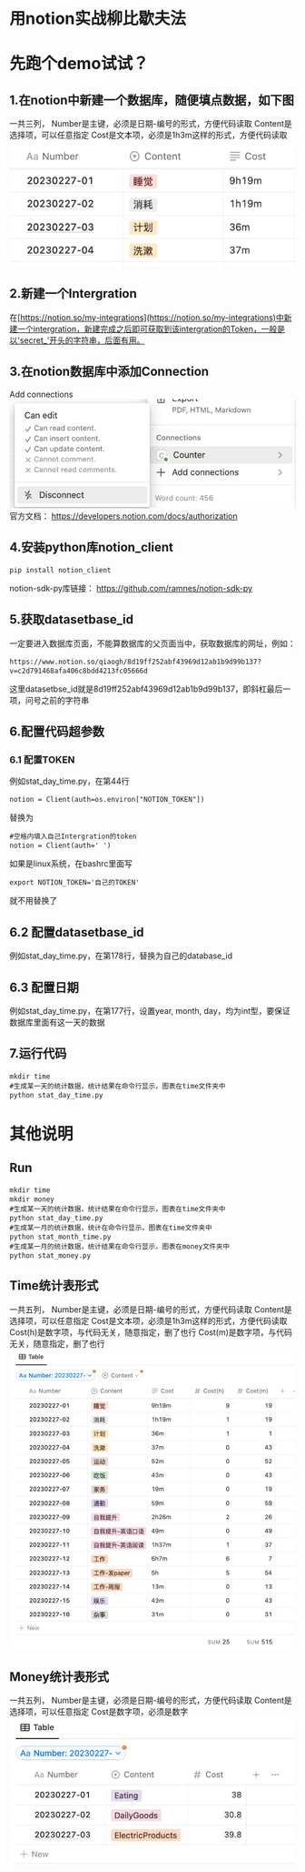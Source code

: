 # 用notion实战柳比歇夫法
# 先跑个demo试试？
## 1.在notion中新建一个数据库，随便填点数据，如下图
一共三列，
Number是主键，必须是日期-编号的形式，方便代码读取
Content是选择项，可以任意指定
Cost是文本项，必须是1h3m这样的形式，方便代码读取
![demo notion](https://github.com/qiao1025566574/notion/blob/main/demo_table.png)
## 2.新建一个Intergration
在[https://notion.so/my-integrations](https://notion.so/my-integrations)中新建一个intergration，新建完成之后即可获取到该intergration的Token，一般是以'secret_'开头的字符串，后面有用。
## 3.在notion数据库中添加Connection
Add connections
![demo connection](https://github.com/qiao1025566574/notion/blob/main/demo_connection.png)
官方文档：
https://developers.notion.com/docs/authorization
## 4.安装python库notion_client
```
pip install notion_client
```
notion-sdk-py库链接：
https://github.com/ramnes/notion-sdk-py
## 5.获取datasetbase_id
一定要进入数据库页面，不能算数据库的父页面当中，获取数据库的网址，例如：
```
https://www.notion.so/qiaogh/8d19ff252abf43969d12ab1b9d99b137?v=c2d791468afa406c8bdd4213fc05666d
```
这里datasetbse_id就是8d19ff252abf43969d12ab1b9d99b137，即斜杠最后一项，问号之前的字符串

## 6.配置代码超参数
### 6.1 配置TOKEN
例如stat_day_time.py，在第44行
```
notion = Client(auth=os.environ["NOTION_TOKEN"])
```
替换为
```
#空格内填入自己Intergration的token
notion = Client(auth=' ')
```
如果是linux系统，在bashrc里面写
```
export NOTION_TOKEN='自己的TOKEN'
```
就不用替换了
## 6.2 配置datasetbase_id
例如stat_day_time.py，在第178行，替换为自己的database_id
## 6.3 配置日期
例如stat_day_time.py，在第177行，设置year, month, day，均为int型，要保证数据库里面有这一天的数据
## 7.运行代码
```
mkdir time
#生成某一天的统计数据，统计结果在命令行显示，图表在time文件夹中
python stat_day_time.py
```


# 其他说明
## Run
```shell
mkdir time
mkdir money
#生成某一天的统计数据，统计结果在命令行显示，图表在time文件夹中
python stat_day_time.py
#生成某一月的统计数据，统计在命令行显示，图表在time文件夹中
python stat_month_time.py
#生成某一月的统计数据，统计结果在命令行显示，图表在money文件夹中
python stat_money.py
```
## Time统计表形式
一共五列，
Number是主键，必须是日期-编号的形式，方便代码读取
Content是选择项，可以任意指定
Cost是文本项，必须是1h3m这样的形式，方便代码读取
Cost(h)是数字项，与代码无关，随意指定，删了也行
Cost(m)是数字项，与代码无关，随意指定，删了也行
![time notion](https://github.com/qiao1025566574/notion/blob/main/time_notion.png)
## Money统计表形式
一共五列，
Number是主键，必须是日期-编号的形式，方便代码读取
Content是选择项，可以任意指定
Cost是数字项，必须是数字
![money notion](https://github.com/qiao1025566574/notion/blob/main/money_notion.png)